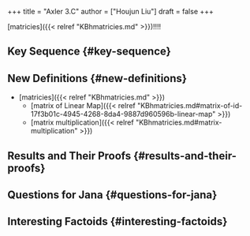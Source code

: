 +++
title = "Axler 3.C"
author = ["Houjun Liu"]
draft = false
+++

[matricies]({{< relref "KBhmatricies.md" >}})!!!!


## Key Sequence {#key-sequence}


## New Definitions {#new-definitions}

-   [matricies]({{< relref "KBhmatricies.md" >}})
    -   [matrix of Linear Map]({{< relref "KBhmatricies.md#matrix-of-id-17f3b01c-4945-4268-8da4-9887d960596b-linear-map" >}})
    -   [matrix multiplication]({{< relref "KBhmatricies.md#matrix-multiplication" >}})


## Results and Their Proofs {#results-and-their-proofs}


## Questions for Jana {#questions-for-jana}


## Interesting Factoids {#interesting-factoids}
